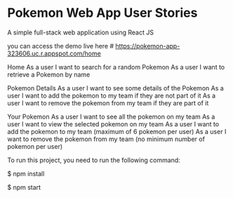 # Pokemon Web App User Stories

A simple full-stack web application using React JS

you can access the demo live here # https://pokemon-app-323606.uc.r.appspot.com/home

Home
As a user I want to search for a random Pokemon
As a user I want to retrieve a Pokemon by name

Pokemon Details
As a user I want to see some details of the Pokemon
As a user I want to add the pokemon to my team if they are not part of it
As a user I want to remove the pokemon from my team if they are part of it

Your Pokemon
As a user I want to see all the pokemon on my team
As a user I want to view the selected pokemon on my team
As a user I want to add the pokemon to my team (maximum of 6 pokemon per user)
As a user I want to remove the pokemon from my team (no minimum number of pokemon per user)

To run this project, you need to run the following command:

$ npm install

$ npm start



